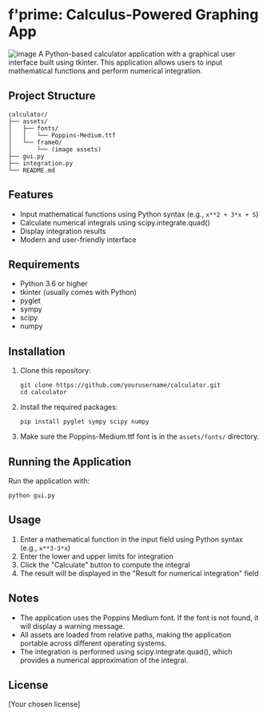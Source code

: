
# f'prime: Calculus-Powered Graphing App
![image](https://github.com/user-attachments/assets/4472d1e1-0059-49f9-8315-00113541988a)
A Python-based calculator application with a graphical user interface built using tkinter. This application allows users to input mathematical functions and perform numerical integration.

## Project Structure

```
calculator/
├── assets/
│   ├── fonts/
│   │   └── Poppins-Medium.ttf
│   └── frame0/
│       └── (image assets)
├── gui.py
├── integration.py
└── README.md
```

## Features

- Input mathematical functions using Python syntax (e.g., `x**2 + 3*x + 5`)
- Calculate numerical integrals using scipy.integrate.quad()
- Display integration results
- Modern and user-friendly interface

## Requirements

- Python 3.6 or higher
- tkinter (usually comes with Python)
- pyglet
- sympy
- scipy
- numpy

## Installation

1. Clone this repository:
   ```
   git clone https://github.com/yourusername/calculator.git
   cd calculator
   ```

2. Install the required packages:
   ```
   pip install pyglet sympy scipy numpy
   ```

3. Make sure the Poppins-Medium.ttf font is in the `assets/fonts/` directory.

## Running the Application

Run the application with:
```
python gui.py
```

## Usage

1. Enter a mathematical function in the input field using Python syntax (e.g., `x**3-3*x`)
2. Enter the lower and upper limits for integration
3. Click the "Calculate" button to compute the integral
4. The result will be displayed in the "Result for numerical integration" field

## Notes

- The application uses the Poppins Medium font. If the font is not found, it will display a warning message.
- All assets are loaded from relative paths, making the application portable across different operating systems.
- The integration is performed using scipy.integrate.quad(), which provides a numerical approximation of the integral.

## License

[Your chosen license] 
